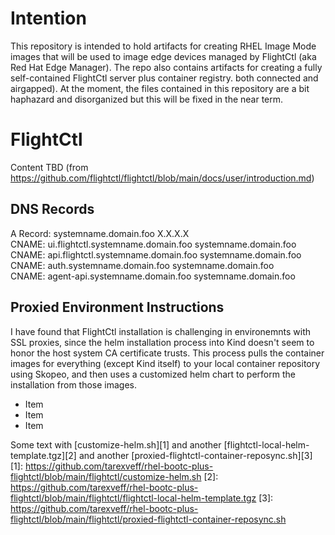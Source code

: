 # Intention

This repository is intended to hold artifacts for creating RHEL Image Mode images 
that will be used to image edge devices managed by FlightCtl (aka Red Hat Edge Manager).
The repo also contains artifacts for creating a fully self-contained 
FlightCtl server plus container registry. both connected and airgapped).
At the moment, the files contained in this repository are a bit haphazard and disorganized
but this will be fixed in the near term.

# FlightCtl

Content TBD (from https://github.com/flightctl/flightctl/blob/main/docs/user/introduction.md)

## DNS Records

A Record: systemname.domain.foo                 X.X.X.X  
CNAME:    ui.flightctl.systemname.domain.foo    systemname.domain.foo  
CNAME:    api.flightctl.systemname.domain.foo   systemname.domain.foo  
CNAME:    auth.systemname.domain.foo            systemname.domain.foo  
CNAME:    agent-api.systemname.domain.foo       systemname.domain.foo  

## Proxied Environment Instructions

I have found that FlightCtl installation is challenging in environemnts with SSL proxies, since
the helm installation process into Kind doesn't seem to honor the host system CA certificate trusts.
This process pulls the container images for everything (except Kind itself) to your local container repository
using Skopeo, and then uses a customized helm chart to perform the installation from those images.
* Item
* Item
* Item


Some text with [customize-helm.sh][1] and
another [flightctl-local-helm-template.tgz][2] and another [proxied-flightctl-container-reposync.sh][3]
[1]: https://github.com/tarexveff/rhel-bootc-plus-flightctl/blob/main/flightctl/customize-helm.sh
[2]: https://github.com/tarexveff/rhel-bootc-plus-flightctl/blob/main/flightctl/flightctl-local-helm-template.tgz
[3]: https://github.com/tarexveff/rhel-bootc-plus-flightctl/blob/main/flightctl/proxied-flightctl-container-reposync.sh




